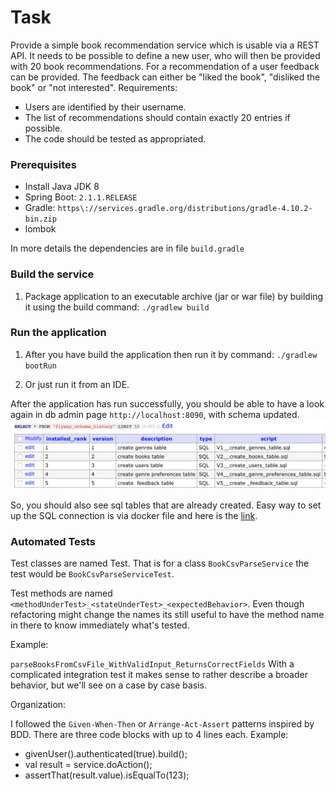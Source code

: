 # Task

Provide a simple book recommendation service which is usable via a REST API. It needs to be possible to define a new user, who will then be provided with 20 book recommendations. For a recommendation of a user feedback can be provided. The feedback can either be "liked the book", "disliked the book" or "not interested".
Requirements:
* Users are identified by their username.
* The list of recommendations should contain exactly 20 entries if possible.
* The code should be tested as appropriated.

### Prerequisites

* Install Java JDK 8
* Spring Boot:  `2.1.1.RELEASE`
* Gradle: `https\://services.gradle.org/distributions/gradle-4.10.2-bin.zip`
* lombok

In more details the dependencies are in file `build.gradle`

### Build the service

1. Package application to an executable archive (jar or war file) by building it using the build command:
   `./gradlew build`
 
### Run the application

1. After you have build the application then run it by command:
   `./gradlew bootRun`
   
2. Or just run it from an IDE.

 After the application has run successfully, you should be able to have a look again in db admin page `http://localhost:8090`, with schema updated.
 ![Migraftion Files](/images/img1.png/)
 
So, you should also see sql tables that are already created. Easy way to set up the SQL connection is via docker file and here is the [link](https://github.com/mdoklea/docker-with-postgresql).
   
### Automated Tests 

   Test classes are named <className>Test. That is for a class `BookCsvParseService` the test would be `BookCsvParseServiceTest`.
   
   Test methods are named `<methodUnderTest>_<stateUnderTest>_<expectedBehavior>`. 
   Even though refactoring might change the names its still useful to have the method name in there to know immediately what's tested.
   
   Example:
   
   `parseBooksFromCsvFile_WithValidInput_ReturnsCorrectFields`
   With a complicated integration test it makes sense to rather describe a broader behavior, but we'll see on a case by case basis.
   
   Organization:
   
   I followed the `Given-When-Then` or `Arrange-Act-Assert` patterns inspired by BDD. There are three code blocks with up to 4 lines each. Example:
   * givenUser().authenticated(true).build();
   * val result = service.doAction();
   * assertThat(result.value).isEqualTo(123);
   
